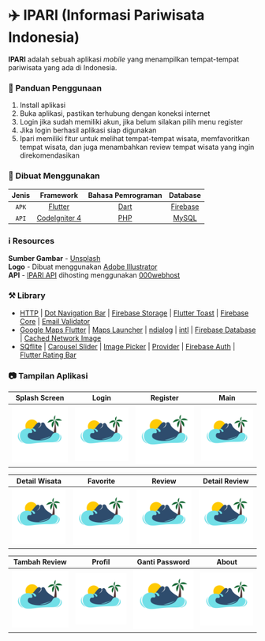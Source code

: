 # ✈️ IPARI (Informasi Pariwisata Indonesia)
__IPARI__ adalah sebuah aplikasi _mobile_ yang menampilkan tempat-tempat pariwisata yang ada di Indonesia.    
  
  
### 📖 Panduan Penggunaan
1. Install aplikasi
2. Buka aplikasi, pastikan terhubung dengan koneksi internet
3. Login jika sudah memiliki akun, jika belum silakan pilih menu register
4. Jika login berhasil aplikasi siap digunakan
5. Ipari memiliki fitur untuk melihat tempat-tempat wisata, memfavoritkan tempat wisata, dan juga menambahkan review tempat wisata yang ingin direkomendasikan  
  
  
### 📝 Dibuat Menggunakan
Jenis | Framework | Bahasa Pemrograman | Database
:----------:|:----------:|:-------------:|:--------:
`APK` | [Flutter](https://flutter.dev/)  | [Dart](https://dart.dev/) | [Firebase](https://firebase.google.com/)
`API` | [CodeIgniter 4](https://codeigniter.com/) | [PHP](https://www.php.net/) | [MySQL](https://www.mysql.com/)

### ℹ️ Resources
__Sumber Gambar__ - [Unsplash](https://unsplash.com/)<br>
__Logo__ - Dibuat menggunakan [Adobe Illustrator](https://www.adobe.com/sea/products/illustrator.html?gclid=CjwKCAiAtouOBhA6EiwA2nLKH1N7VPWRa-TyMrX47aBPiixWDgtocyQxaGix4FTT0rKzbO2o_dTDDxoCdqcQAvD_BwE&sdid=ZXL8F24K&mv=search&ef_id=CjwKCAiAtouOBhA6EiwA2nLKH1N7VPWRa-TyMrX47aBPiixWDgtocyQxaGix4FTT0rKzbO2o_dTDDxoCdqcQAvD_BwE:G:s&s_kwcid=AL!3085!3!472466910439!e!!g!!adobe%20illustrator!11350284429!111298123836)  
__API__ - [IPARI API](https://ipariwisata.000webhostapp.com/) dihosting menggunakan [000webhost](https://id.000webhost.com/) 

### ⚒️ Library
- [HTTP](https://pub.dev/packages/http) | [Dot Navigation Bar](https://pub.dev/packages/dot_navigation_bar) | [Firebase Storage](https://pub.dev/packages/firebase_storage) | [Flutter Toast](https://pub.dev/packages/fluttertoast) | [Firebase Core](https://pub.dev/packages/firebase_core) | [Email Validator](https://pub.dev/packages/email_validator)
- [Google Maps Flutter](https://pub.dev/packages/google_maps_flutter) | [Maps Launcher](https://pub.dev/packages/maps_launcher) | [ndialog](https://pub.dev/packages/ndialog) | [intl](https://pub.dev/packages/intl) | [Firebase Database](https://pub.dev/packages/firebase_database) | [Cached Network Image](https://pub.dev/packages/cached_network_image)
- [SQflite](https://pub.dev/packages/sqflite) | [Carousel Slider](https://pub.dev/packages/carousel_slider) | [Image Picker](https://pub.dev/packages/image_picker) | [Provider](https://pub.dev/packages/provider) | [Firebase Auth](https://pub.dev/packages/firebase_auth) | [Flutter Rating Bar](https://pub.dev/packages/flutter_rating_bar)

### 📷 Tampilan Aplikasi
Splash Screen | Login | Register | Main
:----------:|:----------:|:-------------:|:----------:
<img src="assets/Logo Background Putih.png" width=200/> | <img src="assets/Logo Background Putih.png" width=200/> | <img src="assets/Logo Background Putih.png" width=200/> | <img src="assets/Logo Background Putih.png" width=200/>

Detail Wisata | Favorite | Review | Detail Review
:----------:|:----------:|:-------------:|:----------:
<img src="assets/Logo Background Putih.png" width=200/> | <img src="assets/Logo Background Putih.png" width=200/> | <img src="assets/Logo Background Putih.png" width=200/> | <img src="assets/Logo Background Putih.png" width=200/>

Tambah Review | Profil | Ganti Password | About 
:----------:|:----------:|:-------------:|:----------:
<img src="assets/Logo Background Putih.png" width=200/> | <img src="assets/Logo Background Putih.png" width=200/> | <img src="assets/Logo Background Putih.png" width=200/> | <img src="assets/Logo Background Putih.png" width=200/>
